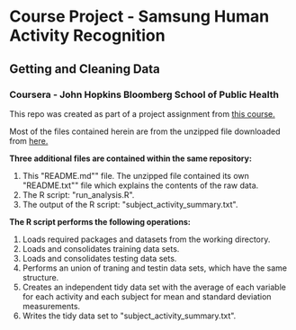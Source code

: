 # Course Project - Samsung Human Activity Recognition
## Getting and Cleaning Data 
### Coursera - John Hopkins Bloomberg School of Public Health 

This repo was created as part of a project assignment from [this course.](https://www.coursera.org/course/getdata)

Most of the files contained herein are from the unzipped file downloaded from [here.](https://d396qusza40orc.cloudfront.net/getdata%2Fprojectfiles%2FUCI%20HAR%20Dataset.zip)

**Three additional files are contained within the same repository:**  
1. This "README.md"" file. The unzipped file contained its own "README.txt"" file which explains the contents of the raw data.     
2. The R script: "run_analysis.R".   
3. The output of the R script: "subject_activity_summary.txt".  

**The R script performs the following operations:**  
1. Loads required packages and datasets from the working directory.  
2. Loads and consolidates training data sets.  
3. Loads and consolidates testing data sets.  
4. Performs an union of traning and testin data sets, which have the same structure.  
5. Creates an independent tidy data set with the average of each variable for each activity and each subject for mean and standard deviation measurements.  
6. Writes the tidy data set to "subject_activity_summary.txt".  

